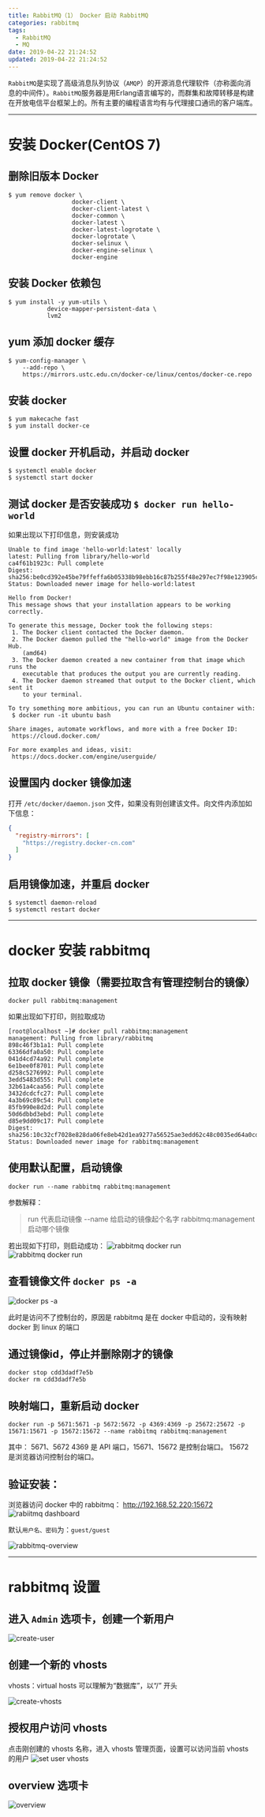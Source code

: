 ```yaml
---
title: RabbitMQ（1） Docker 启动 RabbitMQ
categories: rabbitmq
tags:
  - RabbitMQ
  - MQ
date: 2019-04-22 21:24:52
updated: 2019-04-22 21:24:52
---
```




`RabbitMQ`是实现了高级消息队列协议（`AMQP`）的开源消息代理软件（亦称面向消息的中间件）。`RabbitMQ`服务器是用Erlang语言编写的，而群集和故障转移是构建在开放电信平台框架上的。所有主要的编程语言均有与代理接口通讯的客户端库。

<!-- more -->

---

# 安装 Docker(CentOS 7)

## 删除旧版本 Docker

```
$ yum remove docker \
                  docker-client \
                  docker-client-latest \
                  docker-common \
                  docker-latest \
                  docker-latest-logrotate \
                  docker-logrotate \
                  docker-selinux \
                  docker-engine-selinux \
                  docker-engine
```

## 安装 Docker 依赖包

```
$ yum install -y yum-utils \
           device-mapper-persistent-data \
           lvm2
```

## yum 添加 docker 缓存

```
$ yum-config-manager \
    --add-repo \
    https://mirrors.ustc.edu.cn/docker-ce/linux/centos/docker-ce.repo
```

## 安装 docker

```
$ yum makecache fast
$ yum install docker-ce
```

## 设置 docker 开机启动，并启动 docker

```
$ systemctl enable docker
$ systemctl start docker
```

## 测试 docker 是否安装成功 `$ docker run hello-world`

如果出现以下打印信息，则安装成功
```
Unable to find image 'hello-world:latest' locally
latest: Pulling from library/hello-world
ca4f61b1923c: Pull complete
Digest: sha256:be0cd392e45be79ffeffa6b05338b98ebb16c87b255f48e297ec7f98e123905c
Status: Downloaded newer image for hello-world:latest

Hello from Docker!
This message shows that your installation appears to be working correctly.

To generate this message, Docker took the following steps:
 1. The Docker client contacted the Docker daemon.
 2. The Docker daemon pulled the "hello-world" image from the Docker Hub.
    (amd64)
 3. The Docker daemon created a new container from that image which runs the
    executable that produces the output you are currently reading.
 4. The Docker daemon streamed that output to the Docker client, which sent it
    to your terminal.

To try something more ambitious, you can run an Ubuntu container with:
 $ docker run -it ubuntu bash

Share images, automate workflows, and more with a free Docker ID:
 https://cloud.docker.com/

For more examples and ideas, visit:
 https://docs.docker.com/engine/userguide/
```

## 设置国内 docker 镜像加速

打开 `/etc/docker/daemon.json` 文件，如果没有则创建该文件。向文件内添加如下信息：
```json
{
  "registry-mirrors": [
    "https://registry.docker-cn.com"
  ]
}
```

## 启用镜像加速，并重启 docker

```
$ systemctl daemon-reload
$ systemctl restart docker
```

---

# docker 安装 rabbitmq

## 拉取 docker 镜像（需要拉取含有管理控制台的镜像）

```
docker pull rabbitmq:management
```
如果出现如下打印，则拉取成功
```
[root@localhost ~]# docker pull rabbitmq:management
management: Pulling from library/rabbitmq
898c46f3b1a1: Pull complete 
63366dfa0a50: Pull complete 
041d4cd74a92: Pull complete 
6e1bee0f8701: Pull complete 
d258c5276992: Pull complete 
3edd5483d555: Pull complete 
32b61a4caa56: Pull complete 
3432dcdcfc27: Pull complete 
4a3b69c89c54: Pull complete 
85fb990e8d2d: Pull complete 
50d6dbbd3ebd: Pull complete 
d85e9dd09c17: Pull complete 
Digest: sha256:10c32cf7028e828da06fe8eb42d1ea9277a56525ae3edd62c48c0035ed64a0cd
Status: Downloaded newer image for rabbitmq:management
```

## 使用默认配置，启动镜像

`docker run --name rabbitmq rabbitmq:management`

参数解释：
> run 代表启动镜像
> --name 给启动的镜像起个名字
> rabbitmq:management 启动哪个镜像

若出现如下打印，则启动成功：
![rabbitmq docker run](/images/rabbitmq/rabbitmq-docker-run.png)
![rabbitmq docker run](/images/rabbitmq/rabbitmq-docker-run-1.png)


## 查看镜像文件 `docker ps -a`

![docker ps -a](/images/rabbitmq/docker-ps-a.png)

此时是访问不了控制台的，原因是 rabbitmq 是在 docker 中启动的，没有映射 docker 到 linux 的端口

## 通过镜像id，停止并删除刚才的镜像

```
docker stop cdd3dadf7e5b
docker rm cdd3dadf7e5b
```

## 映射端口，重新启动 docker

```
docker run -p 5671:5671 -p 5672:5672 -p 4369:4369 -p 25672:25672 -p 15671:15671 -p 15672:15672 --name rabbitmq rabbitmq:management
```

其中： 5671、5672 4369 是 API 端口，15671、15672 是控制台端口。 15672 是浏览器访问控制台的端口。

## 验证安装：

浏览器访问 docker 中的 rabbitmq： http://192.168.52.220:15672 
![rabiitmq dashboard](/images/rabbitmq/rabbitmq-dashboard.png)

默认`用户名、密码`为：`guest/guest`

![rabbitmq-overview](/images/rabbitmq/rabbitmq-overview.png)


---

# rabbitmq 设置

## 进入 `Admin` 选项卡，创建一个新用户

![create-user](/images/rabbitmq/create-user.png)

## 创建一个新的 vhosts

vhosts：virtual hosts 可以理解为“数据库”，以“/” 开头

![create-vhosts](/images/rabbitmq/create-vhosts.png)

## 授权用户访问 vhosts

点击刚创建的 vhosts 名称，进入 vhosts 管理页面，设置可以访问当前 vhosts 的用户
![set user vhosts](/images/rabbitmq/set-user-vhosts.png)

## overview 选项卡

![overview](/images/rabbitmq/overview.png)